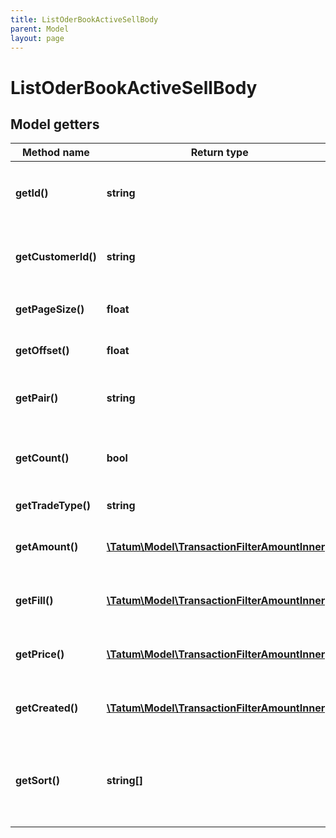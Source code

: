 ```yaml
---
title: ListOderBookActiveSellBody
parent: Model
layout: page
---
```


# ListOderBookActiveSellBody

## Model getters

Method name | Return type | Description | Notes
------------ | ------------- | ------------- | -------------
**getId()** | **string** | Account ID. If present, list current active sell trades for that account. <br>Example: `5e68c66581f2ee32bc354087` | [optional]
**getCustomerId()** | **string** | Customer ID. If present, list current active buy trades for that customer. <br>Example: `5e68c66581f2ee32bc354087` | [optional]
**getPageSize()** | **float** | Max number of items per page is 50. <br>Example: `10` |
**getOffset()** | **float** | Offset to obtain next page of the data. <br>Example: `0` | [optional]
**getPair()** | **string** | Trade pair. If present, list current active sell trades for that pair. <br>Example: `BTC/EUR` | [optional]
**getCount()** | **bool** | Get the total trade pair count based on the filter. Either count or pageSize is accepted. <br>Example: `true` | [optional]
**getTradeType()** | **string** | Trade type. <br>Example: `SELL` | [optional]
**getAmount()** | [**\Tatum\Model\TransactionFilterAmountInner[]**](../TransactionFilterAmountInner) | Amount of the trade. AND is used between filter options. <br>Example: `null` | [optional]
**getFill()** | [**\Tatum\Model\TransactionFilterAmountInner[]**](../TransactionFilterAmountInner) | Fill of the trade. AND is used between filter options. <br>Example: `null` | [optional]
**getPrice()** | [**\Tatum\Model\TransactionFilterAmountInner[]**](../TransactionFilterAmountInner) | Price of the trade. AND is used between filter options. <br>Example: `null` | [optional]
**getCreated()** | [**\Tatum\Model\TransactionFilterAmountInner[]**](../TransactionFilterAmountInner) | Created date of the trade. AND is used between filter options. <br>Example: `null` | [optional]
**getSort()** | **string[]** | Sorts the result by selected property. The priority of the items is determined by order of the sort properties in array. <br>Example: `null` | [optional]

